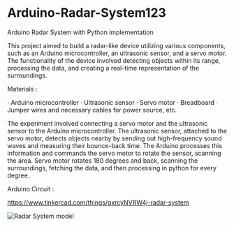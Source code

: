 # Arduino-Radar-System123
Arduino Radar System with Python implementation


This project aimed to build a radar-like device utilizing various components, such as an Arduino microcontroller, an ultrasonic sensor, and a servo motor. The functionality of the device involved detecting objects within its range, processing the data, and creating a real-time representation of the surroundings.

Materials :

·       Arduino microcontroller
·       Ultrasonic sensor
·       Servo motor
·       Breadboard
·       Jumper wires and necessary cables for power source, etc. 

The experiment involved connecting a servo motor and the ultrasonic sensor to the Arduino microcontroller. The ultrasonic sensor, attached to the servo motor, detects objects nearby by sending out high-frequency sound waves and measuring their bounce-back time. The Arduino processes this information and commands the servo motor to rotate the sensor, scanning the area. Servo motor rotates 180 degrees and back, scanning the surroundings, fetching the data, and then processing in python for every degree. 

Arduino Circuit :

https://www.tinkercad.com/things/gxrcyNVRW4j-radar-system

![Radar System model](https://github.com/DavitPheikr/Arduino-Radar/assets/47304068/8b2b95dc-b8b2-41ab-84ea-add7956be508)
